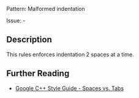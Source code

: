Pattern: Malformed indentation

Issue: -

## Description

This rules enforces indentation 2 spaces at a time.

## Further Reading

* [Google C++ Style Guide - Spaces vs. Tabs](https://google.github.io/styleguide/cppguide.html#Spaces_vs._Tabs)
